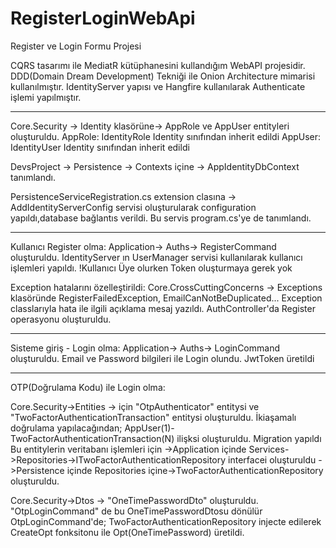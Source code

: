 # RegisterLoginWebApi

Register ve Login Formu Projesi

CQRS tasarımı ile MediatR kütüphanesini kullandığım WebAPI projesidir.
DDD(Domain Dream Development) Tekniği ile Onion Architecture mimarisi kullanılmıştır.
IdentityServer yapısı ve Hangfire kullanılarak Authenticate işlemi yapılmıştır.

**************************
Core.Security -> Identity klasörüne-> AppRole ve AppUser entityleri oluşturuldu.
    AppRole: IdentityRole Identity sınıfından inherit edildi
    AppUser: IdentityUser Identity sınıfından inherit edildi

DevsProject -> Persistence -> Contexts içine -> AppIdentityDbContext tanımlandı.

PersistenceServiceRegistration.cs extension clasına -> AddIdentityServerConfig servisi oluşturularak configuration yapıldı,database bağlantıs verildi.
Bu servis program.cs'ye de tanımlandı.

**************************
Kullanıcı Register olma:
Application-> Auths-> RegisterCommand oluşturuldu.
IdentityServer ın UserManager servisi kullanılarak kullanıcı işlemleri yapıldı.
!Kullanıcı Üye olurken Token oluşturmaya gerek yok 

Exception hatalarını özelleştirildi:
Core.CrossCuttingConcerns -> Exceptions klasöründe 
RegisterFailedException, EmailCanNotBeDuplicated... Exception classlarıyla hata ile ilgili açıklama mesaj yazıldı.
AuthController'da Register operasyonu oluşturuldu.

**************************
Sisteme giriş - Login olma:
Application-> Auths-> LoginCommand oluşturuldu.
Email ve Password bilgileri ile Login olundu.
JwtToken üretildi

**************************
OTP(Doğrulama Kodu) ile Login olma:

Core.Security->Entities -> için "OtpAuthenticator" entitysi ve "TwoFactorAuthenticationTransaction" entitysi oluşturuldu.
İkiaşamalı doğrulama yapılacağından; AppUser(1)-TwoFactorAuthenticationTransaction(N) ilişksi oluşturuldu.
Migration yapıldı
Bu entitylerin veritabanı işlemleri için 
->Application içinde Services->Repositories->ITwoFactorAuthenticationRepository interfacei oluşturuldu
->Persistence içinde Repositories içine->TwoFactorAuthenticationRepository oluşturuldu.

Core.Security->Dtos -> "OneTimePasswordDto" oluşturuldu. "OtpLoginCommand" de bu OneTimePasswordDtosu dönülür
OtpLoginCommand'de;
   TwoFactorAuthenticationRepository injecte edilerek CreateOpt fonksitonu ile Opt(OneTimePassword) üretildi.




